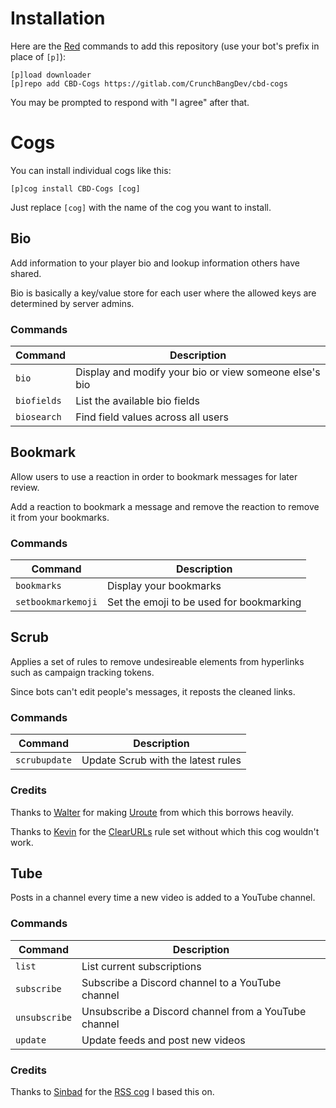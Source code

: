 # Installation

Here are the [Red](https://github.com/Cog-Creators/Red-DiscordBot) commands to add this repository (use your bot's prefix in place of `[p]`):
```
[p]load downloader
[p]repo add CBD-Cogs https://gitlab.com/CrunchBangDev/cbd-cogs
```

You may be prompted to respond with "I agree" after that.


# Cogs

You can install individual cogs like this:
```
[p]cog install CBD-Cogs [cog]
```

Just replace `[cog]` with the name of the cog you want to install.

## Bio

Add information to your player bio and lookup information others have shared.

Bio is basically a key/value store for each user where the allowed keys are determined by server admins.

### Commands

| Command     | Description |
| ----------- | ----------- |
| `bio`       | Display and modify your bio or view someone else's bio |
| `biofields` | List the available bio fields |
| `biosearch` | Find field values across all users |

## Bookmark

Allow users to use a reaction in order to bookmark messages for later review.

Add a reaction to bookmark a message and remove the reaction to remove it from your bookmarks.

### Commands

| Command            | Description |
| ------------------ | ----------- |
| `bookmarks`        | Display your bookmarks |
| `setbookmarkemoji` | Set the emoji to be used for bookmarking |

## Scrub

Applies a set of rules to remove undesireable elements from hyperlinks such as campaign tracking tokens.

Since bots can't edit people's messages, it reposts the cleaned links.

### Commands

| Command       | Description |
| ------------- | ----------- |
| `scrubupdate` | Update Scrub with the latest rules |

### Credits

Thanks to [Walter](https://github.com/walterl) for making [Uroute](https://github.com/walterl/uroute) from which this borrows heavily.

Thanks to [Kevin](https://gitlab.com/KevinRoebert) for the [ClearURLs](https://gitlab.com/KevinRoebert/ClearUrls) rule set without which this cog wouldn't work.

## Tube

Posts in a channel every time a new video is added to a YouTube channel.

### Commands

| Command       | Description |
| ------------- | ----------- |
| `list`        | List current subscriptions |
| `subscribe`   | Subscribe a Discord channel to a YouTube channel |
| `unsubscribe` | Unsubscribe a Discord channel from a YouTube channel |
| `update`      | Update feeds and post new videos |

### Credits

Thanks to [Sinbad](https://github.com/mikeshardmind) for the [RSS cog](https://github.com/mikeshardmind/SinbadCogs/tree/v3/rss) I based this on.